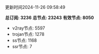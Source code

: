 更新时间2024-11-26 09:58:49

**总订阅: 3236**
**总节点: 23243**
**有效节点: 8050**
- v2ray节点: 5597
- trojan节点: 1278
- ss节点: 1168
- ssr节点: 7
